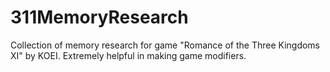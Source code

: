 # 311MemoryResearch
Collection of memory research for game "Romance of the Three Kingdoms XI" by KOEI. Extremely helpful in making game modifiers.
